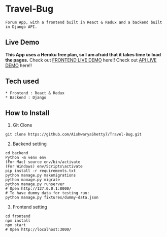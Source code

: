 # Travel-Bug
```
Forum App, with a frontend built in React & Redux and a backend built in Django API.
```
## Live Demo
**This App uses a Heroku free plan, so I am afraid that it takes time to load the pages.**
Check out [FRONTEND LIVE DEMO](https://frontend-travels-bug.herokuapp.com) here!!
Check out [API LIVE DEMO](https://backend-travels-bug.herokuapp.com) here!!
## Tech used
```
* Frontend : React & Redux
* Backend : Django
```
## How to Install
1. Git Clone
```
git clone https://github.com/AishwaryaShetty7/Travel-Bug.git
```
2. Backend setting
```
cd backend
Python -m venv env
(For Mac) source env/bin/activate
(For Windows) env/Scripts\activate
pip install -r requirements.txt
python manage.py makemigrations
python manage.py migrate
python manage.py runserver
# Open http://127.0.0.1:8000/
# To have dummy data for testing run:
python manage.py fixtures/dummy-data.json
```
3. Frontend setting
```
cd frontend
npm install
npm start
# Open http://localhost:3000/
```












